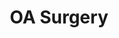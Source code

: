 ---
name: OA
description: Midfoot Arthritis
area: midfoot
layout: condition
title: OA Surgery
tags: midfoot
symptoms: |
    Patients often present with pain in the midfoot, usually when walking. They may have a bony prominence or swelling. There may have been previous injury to the foot.
investigation: |
    Initial investigation is with *weight bearing* Xrays (AP & Lateral). Your surgeon may also organise a CT scan for further information.
---